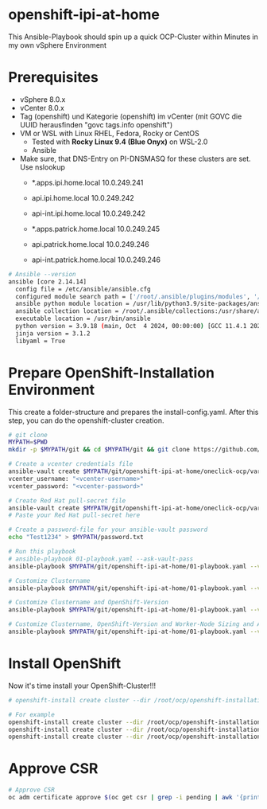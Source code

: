 # openshift-ipi-at-home
This Ansible-Playbook should spin up a quick OCP-Cluster within Minutes in my own vSphere Environment

# Prerequisites
- vSphere 8.0.x
- vCenter 8.0.x
- Tag (openshift) und Kategorie (openshift) im vCenter (mit GOVC die UUID herausfinden "govc tags.info openshift")
- VM or WSL with Linux RHEL, Fedora, Rocky or CentOS
  - Tested with **Rocky Linux 9.4 (Blue Onyx)** on WSL-2.0
  - Ansible
- Make sure, that DNS-Entry on PI-DNSMASQ for these clusters are set. Use nslookup
  - *.apps.ipi.home.local  10.0.249.241
  - api.ipi.home.local 10.0.249.242
  - api-int.ipi.home.local 10.0.249.242
  
  - *.apps.patrick.home.local  10.0.249.245
  - api.patrick.home.local 10.0.249.246
  - api-int.patrick.home.local 10.0.249.246
  

```bash
# Ansible --version
ansible [core 2.14.14]
  config file = /etc/ansible/ansible.cfg
  configured module search path = ['/root/.ansible/plugins/modules', '/usr/share/ansible/plugins/modules']
  ansible python module location = /usr/lib/python3.9/site-packages/ansible
  ansible collection location = /root/.ansible/collections:/usr/share/ansible/collections
  executable location = /usr/bin/ansible
  python version = 3.9.18 (main, Oct  4 2024, 00:00:00) [GCC 11.4.1 20231218 (Red Hat 11.4.1-3)] (/usr/bin/python3)
  jinja version = 3.1.2
  libyaml = True
```

# Prepare OpenShift-Installation Environment
This create a folder-structure and prepares the install-config.yaml. After this step, you can do the openshift-cluster creation.
```bash
# git clone
MYPATH=$PWD
mkdir -p $MYPATH/git && cd $MYPATH/git && git clone https://github.com/Patthecat249/openshift-ipi-at-home.git

# Create a vcenter credentials file
ansible-vault create $MYPATH/git/openshift-ipi-at-home/oneclick-ocp/vars/vcenter_credentials.yaml
vcenter_username: "<vcenter-username>"
vcenter_password: "<vcenter-password>"

# Create Red Hat pull-secret file
ansible-vault create $MYPATH/git/openshift-ipi-at-home/oneclick-ocp/vars/pull-secret
# Paste your Red Hat pull-secret here

# Create a password-file for your ansible-vault password
echo "Test1234" > $MYPATH/password.txt

# Run this playbook
# ansible-playbook 01-playbook.yaml --ask-vault-pass
ansible-playbook $MYPATH/git/openshift-ipi-at-home/01-playbook.yaml --vault-password-file $MYPATH/password.txt

# Customize Clustername
ansible-playbook $MYPATH/git/openshift-ipi-at-home/01-playbook.yaml --vault-password-file $MYPATH/password.txt -e "openshift_clustername=ipi"

# Customize Clustername and OpenShift-Version
ansible-playbook $MYPATH/git/openshift-ipi-at-home/01-playbook.yaml --vault-password-file $MYPATH/password.txt -e "openshift_clustername=patrick" -e "openshift_version=4.16.20"

# Customize Clustername, OpenShift-Version and Worker-Node Sizing and API+Inress-VIP
ansible-playbook $MYPATH/git/openshift-ipi-at-home/01-playbook.yaml --vault-password-file $MYPATH/password.txt -e "openshift_clustername=patrick" -e "openshift_version=4.16.20" -e "worker_node_count=4" -e "worker_cpu=8" -e "worker_memory=16384" -e "worker_disksize=200" -e "openshift_api_vip=10.0.249.245" -e "openshift_ingress_vip=10.0.249.246"
```
# Install OpenShift
Now it's time install your OpenShift-Cluster!!!

```bash
# openshift-install create cluster --dir /root/ocp/openshift-installations/<openshift-clustername>/

# For example
openshift-install create cluster --dir /root/ocp/openshift-installations/ipi/
openshift-install create cluster --dir /root/ocp/openshift-installations/patrick/
openshift-install create cluster --dir /root/ocp/openshift-installations/patrick/ --log-level debug
```

# Approve CSR
```bash
# Approve CSR
oc adm certificate approve $(oc get csr | grep -i pending | awk '{print $1}')
```